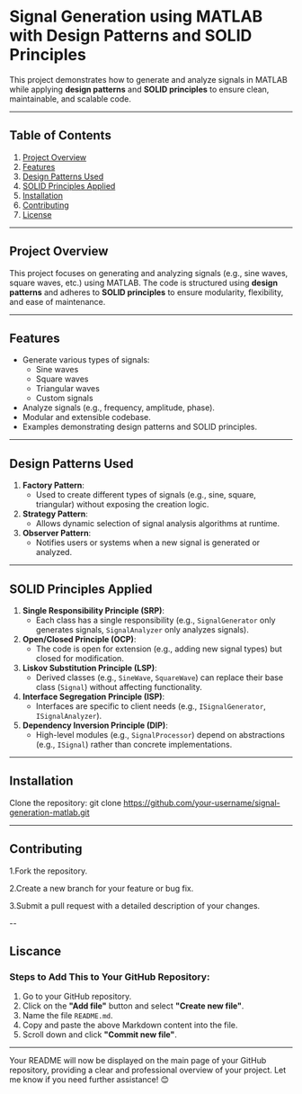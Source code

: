 # Signal Generation using MATLAB with Design Patterns and SOLID Principles

This project demonstrates how to generate and analyze signals in MATLAB while applying **design patterns** and **SOLID principles** to ensure clean, maintainable, and scalable code.

---

## Table of Contents
1. [Project Overview](#project-overview)
2. [Features](#features)
3. [Design Patterns Used](#design-patterns-used)
4. [SOLID Principles Applied](#solid-principles-applied)
5. [Installation](#installation)
6. [Contributing](#contributing)
7. [License](#license)

---

## Project Overview
This project focuses on generating and analyzing signals (e.g., sine waves, square waves, etc.) using MATLAB. The code is structured using **design patterns** and adheres to **SOLID principles** to ensure modularity, flexibility, and ease of maintenance.

---

## Features
- Generate various types of signals:
  - Sine waves
  - Square waves
  - Triangular waves
  - Custom signals
- Analyze signals (e.g., frequency, amplitude, phase).
- Modular and extensible codebase.
- Examples demonstrating design patterns and SOLID principles.

---

## Design Patterns Used
1. **Factory Pattern**:
   - Used to create different types of signals (e.g., sine, square, triangular) without exposing the creation logic.
2. **Strategy Pattern**:
   - Allows dynamic selection of signal analysis algorithms at runtime.
3. **Observer Pattern**:
   - Notifies users or systems when a new signal is generated or analyzed.

---

## SOLID Principles Applied
1. **Single Responsibility Principle (SRP)**:
   - Each class has a single responsibility (e.g., `SignalGenerator` only generates signals, `SignalAnalyzer` only analyzes signals).
2. **Open/Closed Principle (OCP)**:
   - The code is open for extension (e.g., adding new signal types) but closed for modification.
3. **Liskov Substitution Principle (LSP)**:
   - Derived classes (e.g., `SineWave`, `SquareWave`) can replace their base class (`Signal`) without affecting functionality.
4. **Interface Segregation Principle (ISP)**:
   - Interfaces are specific to client needs (e.g., `ISignalGenerator`, `ISignalAnalyzer`).
5. **Dependency Inversion Principle (DIP)**:
   - High-level modules (e.g., `SignalProcessor`) depend on abstractions (e.g., `ISignal`) rather than concrete implementations.

---

## Installation 
 Clone the repository:
   git clone https://github.com/your-username/signal-generation-matlab.git

---
## Contributing 
1.Fork the repository.

2.Create a new branch for your feature or bug fix.

3.Submit a pull request with a detailed description of your changes.

--
## Liscance 
### Steps to Add This to Your GitHub Repository:
1. Go to your GitHub repository.
2. Click on the **"Add file"** button and select **"Create new file"**.
3. Name the file `README.md`.
4. Copy and paste the above Markdown content into the file.
5. Scroll down and click **"Commit new file"**.

---

Your README will now be displayed on the main page of your GitHub repository, providing a clear and professional overview of your project. Let me know if you need further assistance! 😊

